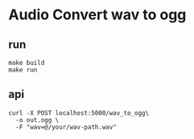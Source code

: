 # Audio Convert wav to ogg

## run
```
make build
make run
```

## api
```
curl -X POST localhost:5000/wav_to_ogg\
  -o out.ogg \
  -F "wav=@/your/wav-path.wav"
```
